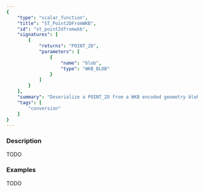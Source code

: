 ```yaml
---
{
    "type": "scalar_function",
    "title": "ST_Point2DFromWKB",
    "id": "st_point2dfromwkb",
    "signatures": [
        {
            "returns": "POINT_2D",
            "parameters": [
                {
                    "name": "blob",
                    "type": "WKB_BLOB"
                }
            ]
        }
    ],
    "summary": "Deserialize a POINT_2D from a WKB encoded geometry blob",
    "tags": [
        "conversion"
    ]
}
---
```


### Description

TODO

### Examples

TODO

